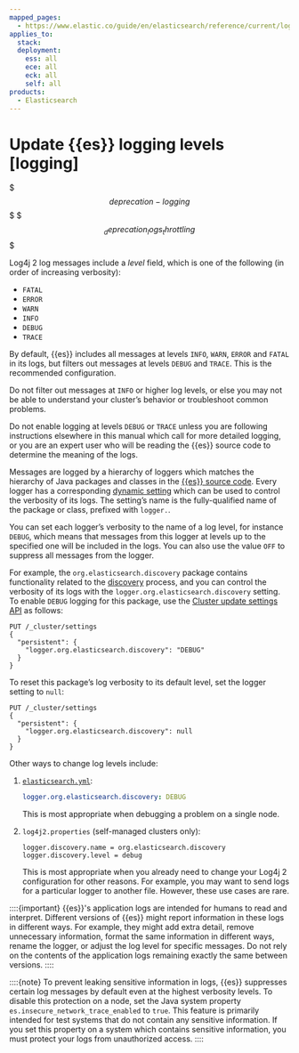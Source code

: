 ```yaml
---
mapped_pages:
  - https://www.elastic.co/guide/en/elasticsearch/reference/current/logging.html
applies_to:
  stack:
  deployment:
    ess: all
    ece: all
    eck: all
    self: all
products:
  - Elasticsearch
---
```


# Update {{es}} logging levels [logging]

$$$deprecation-logging$$$
$$$_deprecation_logs_throttling$$$

Log4j 2 log messages include a *level* field, which is one of the following (in order of increasing verbosity):

* `FATAL`
* `ERROR`
* `WARN`
* `INFO`
* `DEBUG`
* `TRACE`

By default, {{es}} includes all messages at levels `INFO`, `WARN`, `ERROR` and `FATAL` in its logs, but filters out messages at levels `DEBUG` and `TRACE`. This is the recommended configuration. 

Do not filter out messages at `INFO` or higher log levels, or else you may not be able to understand your cluster’s behavior or troubleshoot common problems. 

Do not enable logging at levels `DEBUG` or `TRACE` unless you are following instructions elsewhere in this manual which call for more detailed logging, or you are an expert user who will be reading the {{es}} source code to determine the meaning of the logs.

Messages are logged by a hierarchy of loggers which matches the hierarchy of Java packages and classes in the [{{es}} source code](https://github.com/elastic/elasticsearch/). Every logger has a corresponding [dynamic setting](https://www.elastic.co/docs/api/doc/elasticsearch/operation/operation-cluster-put-settings) which can be used to control the verbosity of its logs. The setting’s name is the fully-qualified name of the package or class, prefixed with `logger.`.

You can set each logger’s verbosity to the name of a log level, for instance `DEBUG`, which means that messages from this logger at levels up to the specified one will be included in the logs. You can also use the value `OFF` to suppress all messages from the logger.

For example, the `org.elasticsearch.discovery` package contains functionality related to the [discovery](../../distributed-architecture/discovery-cluster-formation/discovery-hosts-providers.md) process, and you can control the verbosity of its logs with the `logger.org.elasticsearch.discovery` setting. To enable `DEBUG` logging for this package, use the [Cluster update settings API](https://www.elastic.co/docs/api/doc/elasticsearch/operation/operation-cluster-put-settings) as follows:

```console
PUT /_cluster/settings
{
  "persistent": {
    "logger.org.elasticsearch.discovery": "DEBUG"
  }
}
```

To reset this package’s log verbosity to its default level, set the logger setting to `null`:

```console
PUT /_cluster/settings
{
  "persistent": {
    "logger.org.elasticsearch.discovery": null
  }
}
```

Other ways to change log levels include:

1. [`elasticsearch.yml`](/deploy-manage/stack-settings.md):

    ```yaml
    logger.org.elasticsearch.discovery: DEBUG
    ```

    This is most appropriate when debugging a problem on a single node.

2. `log4j2.properties` (self-managed clusters only):

    ```properties
    logger.discovery.name = org.elasticsearch.discovery
    logger.discovery.level = debug
    ```

    This is most appropriate when you already need to change your Log4j 2 configuration for other reasons. For example, you may want to send logs for a particular logger to another file. However, these use cases are rare.


::::{important}
{{es}}'s application logs are intended for humans to read and interpret. Different versions of {{es}} might report information in these logs in different ways. For example, they might add extra detail, remove unnecessary information, format the same information in different ways, rename the logger, or adjust the log level for specific messages. Do not rely on the contents of the application logs remaining exactly the same between versions.
::::

::::{note}
To prevent leaking sensitive information in logs, {{es}} suppresses certain log messages by default even at the highest verbosity levels. To disable this protection on a node, set the Java system property `es.insecure_network_trace_enabled` to `true`. This feature is primarily intended for test systems that do not contain any sensitive information. If you set this property on a system which contains sensitive information, you must protect your logs from unauthorized access.
::::

